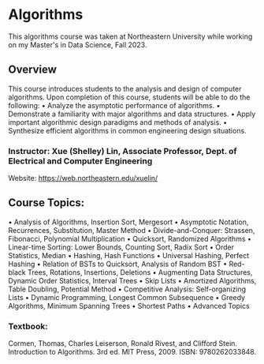 # Algorithms
This algorithms course was taken at Northeastern University while working on my Master's in Data Science, Fall 2023.

## Overview
This course introduces students to the analysis and design of computer algorithms. Upon completion of this course, students will be able to do the following:
• Analyze the asymptotic performance of algorithms.
• Demonstrate a familiarity with major algorithms and data structures.
• Apply important algorithmic design paradigms and methods of analysis.
• Synthesize efficient algorithms in common engineering design situations.

### Instructor: Xue (Shelley) Lin, Associate Professor, Dept. of Electrical and Computer Engineering
Website: https://web.northeastern.edu/xuelin/

## Course Topics:
• Analysis of Algorithms, Insertion Sort, Mergesort
• Asymptotic Notation, Recurrences, Substitution, Master Method
• Divide-and-Conquer: Strassen, Fibonacci, Polynomial Multiplication
• Quicksort, Randomized Algorithms
• Linear-time Sorting: Lower Bounds, Counting Sort, Radix Sort
• Order Statistics, Median
• Hashing, Hash Functions
• Universal Hashing, Perfect Hashing
• Relation of BSTs to Quicksort, Analysis of Random BST
• Red-black Trees, Rotations, Insertions, Deletions
• Augmenting Data Structures, Dynamic Order Statistics, Interval Trees
• Skip Lists
• Amortized Algorithms, Table Doubling, Potential Method
• Competitive Analysis: Self-organizing Lists
• Dynamic Programming, Longest Common Subsequence
• Greedy Algorithms, Minimum Spanning Trees
• Shortest Paths
• Advanced Topics

### Textbook:
Cormen, Thomas, Charles Leiserson, Ronald Rivest, and Clifford Stein. Introduction to
Algorithms. 3rd ed. MIT Press, 2009. ISBN: 9780262033848.
